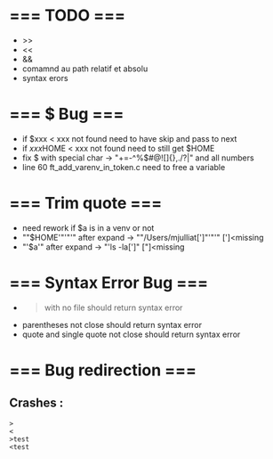 # === TODO ===
- \>>
- <<
- &&
- comamnd au path relatif et absolu
- syntax erors

# === $ Bug ===

- if $xxx < xxx not found need to have skip and pass to next
- if $xxx$HOME < xxx not found need to still get $HOME
- fix $ with special char -> "+=-^%$#@![]{},./?\|" and all numbers
- line 60 ft\_add\_varenv\_in\_token.c need to free a variable


# === Trim quote ===

- need rework if $a is in a venv or not
- ""$HOME'"'"'"	after expand -> ""/Users/mjulliat[']"'"'" [']\<missing
- "'$a'" 		after expand -> "'ls -la[']" ["]<missing


# === Syntax Error Bug ===

- > with no file should return syntax error
- parentheses not close should return syntax error
- quote and single quote not close should return syntax error

# === Bug redirection ===

## Crashes :
	>
	<
	>test
	<test
